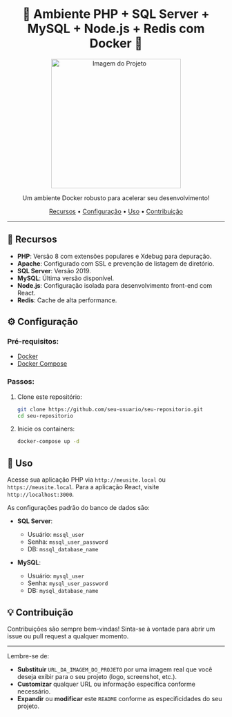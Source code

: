 <h1 align="center">🚀 Ambiente PHP + SQL Server + MySQL + Node.js + Redis com Docker 🚀</h1>

<p align="center">
    <img src="URL_DA_IMAGEM_DO_PROJETO" alt="Imagem do Projeto" width="300">
</p>

<p align="center">
    Um ambiente Docker robusto para acelerar seu desenvolvimento!
</p>

<p align="center">
  <a href="#features">Recursos</a> •
  <a href="#setup">Configuração</a> •
  <a href="#usage">Uso</a> •
  <a href="#contribute">Contribuição</a>
</p>

---

## 🌟 Recursos <a name="features"></a>

- **PHP**: Versão 8 com extensões populares e Xdebug para depuração.
- **Apache**: Configurado com SSL e prevenção de listagem de diretório.
- **SQL Server**: Versão 2019.
- **MySQL**: Última versão disponível.
- **Node.js**: Configuração isolada para desenvolvimento front-end com React.
- **Redis**: Cache de alta performance.

## ⚙ Configuração <a name="setup"></a>

### Pré-requisitos:

- [Docker](https://www.docker.com/get-started)
- [Docker Compose](https://docs.docker.com/compose/install/)

### Passos:

1. Clone este repositório:
    ```bash
    git clone https://github.com/seu-usuario/seu-repositorio.git
    cd seu-repositorio
    ```

2. Inicie os containers:
    ```bash
    docker-compose up -d
    ```

## 🚀 Uso <a name="usage"></a>

Acesse sua aplicação PHP via `http://meusite.local` ou `https://meusite.local`. Para a aplicação React, visite `http://localhost:3000`.

As configurações padrão do banco de dados são:

- **SQL Server**:
  - Usuário: `mssql_user`
  - Senha: `mssql_user_password`
  - DB: `mssql_database_name`

- **MySQL**:
  - Usuário: `mysql_user`
  - Senha: `mysql_user_password`
  - DB: `mysql_database_name`

## 💡 Contribuição <a name="contribute"></a>

Contribuições são sempre bem-vindas! Sinta-se à vontade para abrir um issue ou pull request a qualquer momento.

---

Lembre-se de:

- **Substituir** `URL_DA_IMAGEM_DO_PROJETO` por uma imagem real que você deseja exibir para o seu projeto (logo, screenshot, etc.).
- **Customizar** qualquer URL ou informação específica conforme necessário.
- **Expandir** ou **modificar** este `README` conforme as especificidades do seu projeto.
